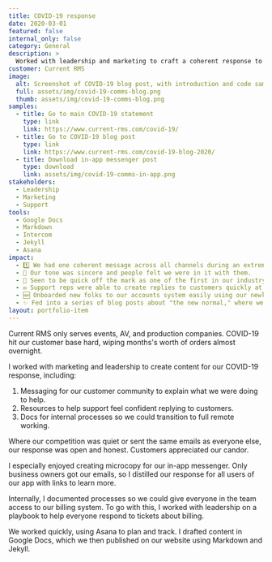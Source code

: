 ```yaml
---
title: COVID-19 response
date: 2020-03-01
featured: false
internal_only: false
category: General
description: >
  Worked with leadership and marketing to craft a coherent response to COVID-19 and document processes for effective remote working.
customer: Current RMS
image:
  alt: Screenshot of COVID-19 blog post, with introduction and code sample.
  full: assets/img/covid-19-comms-blog.png
  thumb: assets/img/covid-19-comms-blog.png
samples:
  - title: Go to main COVID-19 statement
    type: link
    link: https://www.current-rms.com/covid-19/
  - title: Go to COVID-19 blog post
    type: link
    link: https://www.current-rms.com/covid-19-blog-2020/
  - title: Download in-app messenger post
    type: download
    link: assets/img/covid-19-comms-in-app.png
stakeholders:
  - Leadership
  - Marketing
  - Support
tools:
  - Google Docs
  - Markdown
  - Intercom
  - Jekyll
  - Asana
impact:
  - 1️⃣ We had one coherent message across all channels during an extremely difficult time for our customers.
  - 🤝 Our tone was sincere and people felt we were in it with them.
  - 🏁 Seen to be quick off the mark as one of the first in our industry to respond.
  - ✉️ Support reps were able to create replies to customers quickly at a time when we saw a huge spike in tickets.
  - 🆕 Onboarded new folks to our accounts system easily using our newly documented processes.
  - ✨ Fed into a series of blog posts about "the new normal," where we showcased sales and admin features.
layout: portfolio-item
---
```

Current RMS only serves events, AV, and production companies. COVID-19 hit our customer base hard, wiping months's worth of orders almost overnight.

I worked with marketing and leadership to create content for our COVID-19 response, including:

1. Messaging for our customer community to explain what we were doing to help.
1. Resources to help support feel confident replying to customers.
1. Docs for internal processes so we could transition to full remote working.

Where our competition was quiet or sent the same emails as everyone else, our response was open and honest. Customers appreciated our candor.

I especially enjoyed creating microcopy for our in-app messenger. Only business owners got our emails, so I distilled our response for all users of our app with links to learn more.

Internally, I documented processes so we could give everyone in the team access to our billing system. To go with this, I worked with leadership on a playbook to help everyone respond to tickets about billing.

We worked quickly, using Asana to plan and track. I drafted content in Google Docs, which we then published on our website using Markdown and Jekyll.
